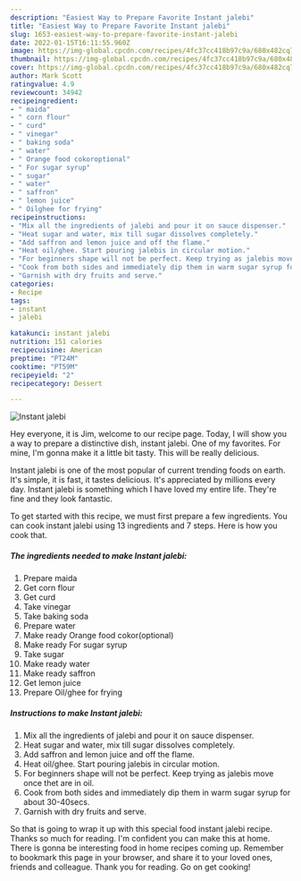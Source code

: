 ```yaml
---
description: "Easiest Way to Prepare Favorite Instant jalebi"
title: "Easiest Way to Prepare Favorite Instant jalebi"
slug: 1653-easiest-way-to-prepare-favorite-instant-jalebi
date: 2022-01-15T16:11:55.960Z
image: https://img-global.cpcdn.com/recipes/4fc37cc418b97c9a/680x482cq70/instant-jalebi-recipe-main-photo.jpg
thumbnail: https://img-global.cpcdn.com/recipes/4fc37cc418b97c9a/680x482cq70/instant-jalebi-recipe-main-photo.jpg
cover: https://img-global.cpcdn.com/recipes/4fc37cc418b97c9a/680x482cq70/instant-jalebi-recipe-main-photo.jpg
author: Mark Scott
ratingvalue: 4.9
reviewcount: 34942
recipeingredient:
- " maida"
- " corn flour"
- " curd"
- " vinegar"
- " baking soda"
- " water"
- " Orange food cokoroptional"
- " For sugar syrup"
- " sugar"
- " water"
- " saffron"
- " lemon juice"
- " Oilghee for frying"
recipeinstructions:
- "Mix all the ingredients of jalebi and pour it on sauce dispenser."
- "Heat sugar and water, mix till sugar dissolves completely."
- "Add saffron and lemon juice and off the flame."
- "Heat oil/ghee. Start pouring jalebis in circular motion."
- "For beginners shape will not be perfect. Keep trying as jalebis move once thet are in oil."
- "Cook from both sides and immediately dip them in warm sugar syrup for about 30-40secs."
- "Garnish with dry fruits and serve."
categories:
- Recipe
tags:
- instant
- jalebi

katakunci: instant jalebi 
nutrition: 151 calories
recipecuisine: American
preptime: "PT24M"
cooktime: "PT59M"
recipeyield: "2"
recipecategory: Dessert

---
```



![Instant jalebi](https://img-global.cpcdn.com/recipes/4fc37cc418b97c9a/680x482cq70/instant-jalebi-recipe-main-photo.jpg)

Hey everyone, it is Jim, welcome to our recipe page. Today, I will show you a way to prepare a distinctive dish, instant jalebi. One of my favorites. For mine, I'm gonna make it a little bit tasty. This will be really delicious.



Instant jalebi is one of the most popular of current trending foods on earth. It's simple, it is fast, it tastes delicious. It's appreciated by millions every day. Instant jalebi is something which I have loved my entire life. They're fine and they look fantastic.


To get started with this recipe, we must first prepare a few ingredients. You can cook instant jalebi using 13 ingredients and 7 steps. Here is how you cook that.

<!--inarticleads1-->

##### The ingredients needed to make Instant jalebi:

1. Prepare  maida
1. Get  corn flour
1. Get  curd
1. Take  vinegar
1. Take  baking soda
1. Prepare  water
1. Make ready  Orange food cokor(optional)
1. Make ready  For sugar syrup
1. Take  sugar
1. Make ready  water
1. Make ready  saffron
1. Get  lemon juice
1. Prepare  Oil/ghee for frying




<!--inarticleads2-->

##### Instructions to make Instant jalebi:

1. Mix all the ingredients of jalebi and pour it on sauce dispenser.
1. Heat sugar and water, mix till sugar dissolves completely.
1. Add saffron and lemon juice and off the flame.
1. Heat oil/ghee. Start pouring jalebis in circular motion.
1. For beginners shape will not be perfect. Keep trying as jalebis move once thet are in oil.
1. Cook from both sides and immediately dip them in warm sugar syrup for about 30-40secs.
1. Garnish with dry fruits and serve.




So that is going to wrap it up with this special food instant jalebi recipe. Thanks so much for reading. I'm confident you can make this at home. There is gonna be interesting food in home recipes coming up. Remember to bookmark this page in your browser, and share it to your loved ones, friends and colleague. Thank you for reading. Go on get cooking!
